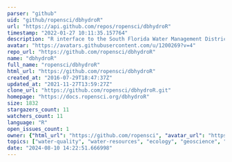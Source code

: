 ```yaml
---
parser: "github"
uid: "github/ropensci/dbhydroR"
url: "https://api.github.com/repos/ropensci/dbhydroR"
timestamp: "2022-01-27 10:11:35.157764"
description: "R interface to the South Florida Water Management District's DBHYDRO Database :sweat_drops::palm_tree:"
avatar: "https://avatars.githubusercontent.com/u/1200269?v=4"
repo_url: "https://github.com/ropensci/dbhydroR"
name: "dbhydroR"
full_name: "ropensci/dbhydroR"
html_url: "https://github.com/ropensci/dbhydroR"
created_at: "2016-07-29T18:47:37Z"
updated_at: "2021-11-27T13:59:27Z"
clone_url: "https://github.com/ropensci/dbhydroR.git"
homepage: "https://docs.ropensci.org/dbhydroR"
size: 1832
stargazers_count: 11
watchers_count: 11
language: "R"
open_issues_count: 1
owner: {"html_url": "https://github.com/ropensci", "avatar_url": "https://avatars.githubusercontent.com/u/1200269?v=4", "login": "ropensci", "type": "Organization"}
topics: ["water-quality", "water-resources", "ecology", "geoscience", "groundwater", "government-data", "r", "rstats", "r-package", "peer-reviewed", "data-access"]
date: "2024-08-10 14:22:51.666998"
---
```

